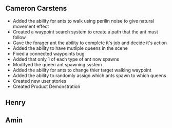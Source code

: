 ## Cameron Carstens
- Added the ability for ants to walk using perilin noise to give natural movement effect
- Created a waypoint search system to create a path that the ant must follow
- Gave the forager ant the ability to complete it's job and decide it's action
- Added the ability to have mutliple queens in the scene
- Fixed a connected waypoints bug
- Added that only 1 of each type of ant now spawns
- Modifyed the queen ant spawning system
- Added the ability for ants to change thier target walking waypoint
- Added the ability to randomly assign which ants spawn to which queens
- Created new user stories
- Created Product Demonstration
## Henry

## Amin
